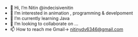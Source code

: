 - 👋 Hi, I’m  Nitin @indecisivenitin
- 👀 I’m interested in animation , programming & develpoment
- 🌱 I’m currently learning Java
- 💞️ I’m looking to collaborate on ...
- 📫 How to reach me Gmail-> nitinydv6346@gmail.com

<!---
indecisivenitin/indecisivenitin is a ✨ special ✨ repository because its `README.md` (this file) appears on your GitHub profile.
You can click the Preview link to take a look at your changes.
--->
